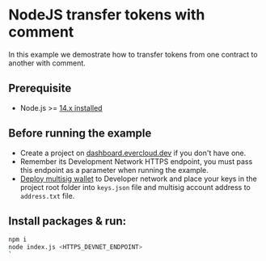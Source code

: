# NodeJS  transfer tokens with comment

In this example we demostrate how to transfer tokens from one contract to another with comment.


## Prerequisite

* Node.js >= [14.x installed](https://nodejs.org)


## Before running the example

-   Create a project on [dashboard.evercloud.dev](https://dashboard.evercloud.dev) if you don't have one.
-   Remember its Development Network HTTPS endpoint, you must pass this endpoint as a parameter when running the example.
-  [Deploy multisig wallet](https://github.com/tonlabs/sdk-samples/tree/master/core-examples/node-js/multisig) to Developer network
and place your keys in the project root folder into `keys.json` file and multisig account address to `address.txt` file.

## Install packages & run:

```sh
npm i
node index.js <HTTPS_DEVNET_ENDPOINT>
`
